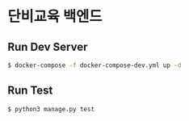 # 단비교육 백엔드

## Run Dev Server

```bash
$ docker-compose -f docker-compose-dev.yml up -d
```

## Run Test

```bash
$ python3 manage.py test
```
